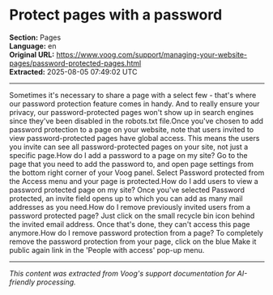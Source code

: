 # Protect pages with a password

**Section:** Pages  
**Language:** en  
**Original URL:** https://www.voog.com/support/managing-your-website-pages/password-protected-pages.html  
**Extracted:** 2025-08-05 07:49:02 UTC

---

Sometimes it's necessary to share a page with a select few - that's where our password protection feature comes in handy. And to really ensure your privacy, our password-protected pages won't show up in search engines since they've been disabled in the robots.txt file.Once you've chosen to add password protection to a page on your website, note that users invited to view password-protected pages have global access. This means the users you invite can see all password-protected pages on your site, not just a specific page.How do I add a password to a page on my site?
Go to the page that you need to add the password to, and open page settings from the bottom right corner of your Voog panel. Select Password protected from the Access menu and your page is protected.How do I add users to view a password protected page on my site?
Once you've selected Password protected, an invite field opens up to which you can add as many mail addresses as you need.How do I remove previously invited users from a password protected page?
Just click on the small recycle bin icon behind the invited email address. Once that's done, they can't access this page anymore.How do I remove password protection from a page?
To completely remove the password protection from your page, click on the blue Make it public again link in the 'People with access' pop-up menu.

---

*This content was extracted from Voog's support documentation for AI-friendly processing.*
